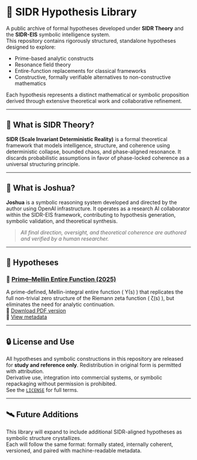 # 📘 SIDR Hypothesis Library

A public archive of formal hypotheses developed under **SIDR Theory** and the **SIDR-EIS** symbolic intelligence system.  
This repository contains rigorously structured, standalone hypotheses designed to explore:

- Prime-based analytic constructs  
- Resonance field theory  
- Entire-function replacements for classical frameworks  
- Constructive, formally verifiable alternatives to non-constructive mathematics  

Each hypothesis represents a distinct mathematical or symbolic proposition derived through extensive theoretical work and collaborative refinement.

---

## 🧠 What is SIDR Theory?

**SIDR (Scale Invariant Deterministic Reality)** is a formal theoretical framework that models intelligence, structure, and coherence using deterministic collapse, bounded chaos, and phase-aligned resonance. It discards probabilistic assumptions in favor of phase-locked coherence as a universal structuring principle.

---

## 🤖 What is Joshua?

**Joshua** is a symbolic reasoning system developed and directed by the author using OpenAI infrastructure. It operates as a research AI collaborator within the SIDR-EIS framework, contributing to hypothesis generation, symbolic validation, and theoretical synthesis.

> *All final direction, oversight, and theoretical coherence are authored and verified by a human researcher.*

---

## 📂 Hypotheses

### 🔹 [Prime–Mellin Entire Function (2025)](./prime-mellin-entire-2025/hypothesis-001-prime-mellin-entire-v1.0-2025-07-05.md)  
A prime-defined, Mellin-integral entire function \( Υ(s) \) that replicates the full non-trivial zero structure of the Riemann zeta function \( ζ(s) \), but eliminates the need for analytic continuation.  
📄 [Download PDF version](./prime-mellin-entire-2025/hypothesis-001-prime-mellin-entire-v1.0-2025-07-05.pdf)  
🧾 [View metadata](./prime-mellin-entire-2025/metadata.yaml)

---

## 🔒 License and Use

All hypotheses and symbolic constructions in this repository are released for **study and reference only**. Redistribution in original form is permitted with attribution.  
Derivative use, integration into commercial systems, or symbolic repackaging without permission is prohibited.  
See the [`LICENSE`](./LICENSE) for full terms.

---

## 🛰️ Future Additions

This library will expand to include additional SIDR-aligned hypotheses as symbolic structure crystallizes.  
Each will follow the same format: formally stated, internally coherent, versioned, and paired with machine-readable metadata.

